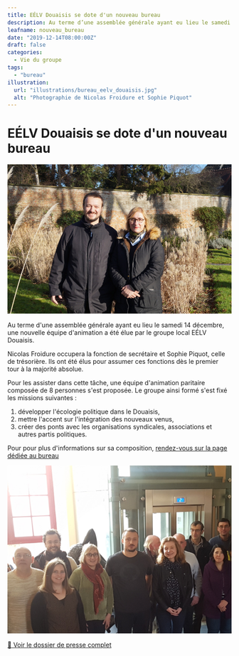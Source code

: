 ```yaml
---
title: EÉLV Douaisis se dote d'un nouveau bureau
description: Au terme d’une assemblée générale ayant eu lieu le samedi 14 décembre, une nouvelle équipe d’animation a été élue par le groupe local EÉLV Douaisis.
leafname: nouveau_bureau
date: "2019-12-14T08:00:00Z"
draft: false
categories:
  - Vie du groupe
tags:
  - "bureau"
illustration:
  url: "illustrations/bureau_eelv_douaisis.jpg"
  alt: "Photographie de Nicolas Froidure et Sophie Piquot"
---
```


# EÉLV Douaisis se dote d'un nouveau bureau

![Photographie de Nicolas Froidure et Sophie Piquot](illustrations/bureau_eelv_douaisis.jpg "🖼➡️")

Au terme d'une assemblée générale ayant eu lieu le samedi 14 décembre, une nouvelle équipe d'animation a été élue par le groupe local EÉLV Douaisis.

Nicolas Froidure occupera la fonction de secrétaire et Sophie Piquot, celle de trésorière. Ils ont été élus pour assumer ces fonctions dès le premier tour à la majorité absolue.

Pour les assister dans cette tâche, une équipe d'animation paritaire composée de 8 personnes s'est proposée. Le groupe ainsi formé s'est fixé les missions suivantes :

1.  développer l'écologie politique dans le Douaisis,
2.  mettre l'accent sur l'intégration des nouveaux venus,
3.  créer des ponts avec les organisations syndicales, associations et autres partis politiques.

Pour pour plus d'informations sur sa composition, [rendez-vous sur la page dédiée au bureau](/a_propos/bureau)

![Photographie du groupe local](illustrations/groupe_eelv_douaisis.jpg)

[📢 Voir le dossier de presse complet](https://drive.google.com/drive/u/1/folders/1w6pfL2PtY3uxQBDeru1GabMRiwmWVHJG)
